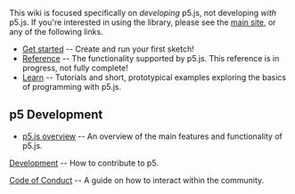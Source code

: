 This wiki is focused specifically on *developing* p5.js, not developing *with* p5.js.  If you're interested in using the library, please see the [main site](http://p5js.org), or any of the following links.
* [Get started](http://p5js.org/get-started/) -- Create and run your first sketch!
* [Reference](http://p5js.org/reference) -- The functionality supported by p5.js. This reference is in progress, not fully complete!
* [Learn](http://p5js.org/tutorials/) -- Tutorials and short, prototypical examples exploring the basics of programming with p5.js.


## p5 Development

* [p5.js overview](https://github.com/processing/p5.js/wiki/p5.js-overview) -- An overview of the main features and functionality of p5.js.

[Development](https://github.com/processing/p5.js/wiki/Development) -- How to contribute to p5.

[Code of Conduct](https://github.com/processing/p5.js/wiki/Code-of-Conduct) -- A guide on how to interact within the community.